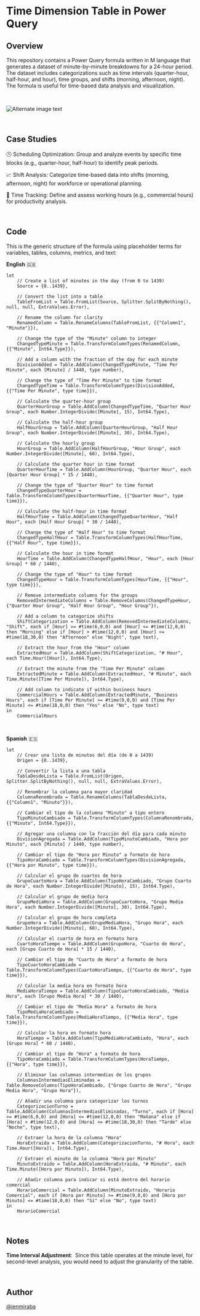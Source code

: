 # Time Dimension Table in Power Query


## Overview
This repository contains a Power Query formula written in M language that generates a dataset of minute-by-minute breakdowns for a 24-hour period. The dataset includes categorizations such as time intervals (quarter-hour, half-hour, and hour), time groups, and shifts (morning, afternoon, night). The formula is useful for time-based data analysis and visualization.

&nbsp;

![Alternate image text](./Pictures/9.png)  

&nbsp;

## Case Studies
🕒 Scheduling Optimization: Group and analyze events by specific time blocks (e.g., quarter-hour, half-hour) to identify peak periods.

📈 Shift Analysis: Categorize time-based data into shifts (morning, afternoon, night) for workforce or operational planning.

🔄 Time Tracking: Define and assess working hours (e.g., commercial hours) for productivity analysis.


&nbsp;
## Code

This is the generic structure of the formula using placeholder terms for variables, tables, columns, metrics, and text:

**English** 🇬🇧
&nbsp;
```
let
    // Create a list of minutes in the day (from 0 to 1439)
    Source = {0..1439},

    // Convert the list into a table
    TableFromList = Table.FromList(Source, Splitter.SplitByNothing(), null, null, ExtraValues.Error),

    // Rename the column for clarity
    RenamedColumn = Table.RenameColumns(TableFromList, {{"Column1", "Minute"}}),

    // Change the type of the "Minute" column to integer
    ChangedTypeMinute = Table.TransformColumnTypes(RenamedColumn, {{"Minute", Int64.Type}}),

    // Add a column with the fraction of the day for each minute
    DivisionAdded = Table.AddColumn(ChangedTypeMinute, "Time Per Minute", each [Minute] / 1440, type number),

    // Change the type of "Time Per Minute" to time format
    ChangedTypeTime = Table.TransformColumnTypes(DivisionAdded, {{"Time Per Minute", type time}}),

    // Calculate the quarter-hour group
    QuarterHourGroup = Table.AddColumn(ChangedTypeTime, "Quarter Hour Group", each Number.IntegerDivide([Minute], 15), Int64.Type),

    // Calculate the half-hour group
    HalfHourGroup = Table.AddColumn(QuarterHourGroup, "Half Hour Group", each Number.IntegerDivide([Minute], 30), Int64.Type),

    // Calculate the hourly group
    HourGroup = Table.AddColumn(HalfHourGroup, "Hour Group", each Number.IntegerDivide([Minute], 60), Int64.Type),

    // Calculate the quarter hour in time format
    QuarterHourTime = Table.AddColumn(HourGroup, "Quarter Hour", each [Quarter Hour Group] * 15 / 1440),

    // Change the type of "Quarter Hour" to time format
    ChangedTypeQuarterHour = Table.TransformColumnTypes(QuarterHourTime, {{"Quarter Hour", type time}}),

    // Calculate the half-hour in time format
    HalfHourTime = Table.AddColumn(ChangedTypeQuarterHour, "Half Hour", each [Half Hour Group] * 30 / 1440),

    // Change the type of "Half Hour" to time format
    ChangedTypeHalfHour = Table.TransformColumnTypes(HalfHourTime, {{"Half Hour", type time}}),

    // Calculate the hour in time format
    HourTime = Table.AddColumn(ChangedTypeHalfHour, "Hour", each [Hour Group] * 60 / 1440),

    // Change the type of "Hour" to time format
    ChangedTypeHour = Table.TransformColumnTypes(HourTime, {{"Hour", type time}}),

    // Remove intermediate columns for the groups
    RemovedIntermediateColumns = Table.RemoveColumns(ChangedTypeHour, {"Quarter Hour Group", "Half Hour Group", "Hour Group"}),

    // Add a column to categorize shifts
    ShiftCategorization = Table.AddColumn(RemovedIntermediateColumns, "Shift", each if [Hour] >= #time(6,0,0) and [Hour] <= #time(12,0,0) then "Morning" else if [Hour] > #time(12,0,0) and [Hour] <= #time(18,30,0) then "Afternoon" else "Night", type text),

    // Extract the hour from the "Hour" column
    ExtractedHour = Table.AddColumn(ShiftCategorization, "# Hour", each Time.Hour([Hour]), Int64.Type),

    // Extract the minute from the "Time Per Minute" column
    ExtractedMinute = Table.AddColumn(ExtractedHour, "# Minute", each Time.Minute([Time Per Minute]), Int64.Type),

    // Add column to indicate if within business hours
    CommercialHours = Table.AddColumn(ExtractedMinute, "Business Hours", each if [Time Per Minute] >= #time(9,0,0) and [Time Per Minute] <= #time(18,0,0) then "Yes" else "No", type text)
in
    CommercialHours

```
&nbsp;


**Spanish** 🇪🇸
```
let
    // Crear una lista de minutos del día (de 0 a 1439)
    Origen = {0..1439},

    // Convertir la lista a una tabla
    TablaDesdeLista = Table.FromList(Origen, Splitter.SplitByNothing(), null, null, ExtraValues.Error),

    // Renombrar la columna para mayor claridad
    ColumnaRenombrada = Table.RenameColumns(TablaDesdeLista, {{"Column1", "Minuto"}}),

    // Cambiar el tipo de la columna "Minuto" a tipo entero
    TipoMinutoCambiado = Table.TransformColumnTypes(ColumnaRenombrada, {{"Minuto", Int64.Type}}),

    // Agregar una columna con la fracción del día para cada minuto
    DivisionAgregada = Table.AddColumn(TipoMinutoCambiado, "Hora por Minuto", each [Minuto] / 1440, type number),

    // Cambiar el tipo de "Hora por Minuto" a formato de hora
    TipoHoraCambiado = Table.TransformColumnTypes(DivisionAgregada, {{"Hora por Minuto", type time}}),

    // Calcular el grupo de cuartos de hora
    GrupoCuartoHora = Table.AddColumn(TipoHoraCambiado, "Grupo Cuarto de Hora", each Number.IntegerDivide([Minuto], 15), Int64.Type),

    // Calcular el grupo de media hora
    GrupoMediaHora = Table.AddColumn(GrupoCuartoHora, "Grupo Media Hora", each Number.IntegerDivide([Minuto], 30), Int64.Type),

    // Calcular el grupo de hora completa
    GrupoHora = Table.AddColumn(GrupoMediaHora, "Grupo Hora", each Number.IntegerDivide([Minuto], 60), Int64.Type),

    // Calcular el cuarto de hora en formato hora
    CuartoHoraTiempo = Table.AddColumn(GrupoHora, "Cuarto de Hora", each [Grupo Cuarto de Hora] * 15 / 1440),

    // Cambiar el tipo de "Cuarto de Hora" a formato de hora
    TipoCuartoHoraCambiado = Table.TransformColumnTypes(CuartoHoraTiempo, {{"Cuarto de Hora", type time}}),

    // Calcular la media hora en formato hora
    MediaHoraTiempo = Table.AddColumn(TipoCuartoHoraCambiado, "Media Hora", each [Grupo Media Hora] * 30 / 1440),

    // Cambiar el tipo de "Media Hora" a formato de hora
    TipoMediaHoraCambiado = Table.TransformColumnTypes(MediaHoraTiempo, {{"Media Hora", type time}}),

    // Calcular la hora en formato hora
    HoraTiempo = Table.AddColumn(TipoMediaHoraCambiado, "Hora", each [Grupo Hora] * 60 / 1440),

    // Cambiar el tipo de "Hora" a formato de hora
    TipoHoraCambiado = Table.TransformColumnTypes(HoraTiempo, {{"Hora", type time}}),

    // Eliminar las columnas intermedias de los grupos
    ColumnasIntermediasEliminadas = Table.RemoveColumns(TipoHoraCambiado, {"Grupo Cuarto de Hora", "Grupo Media Hora", "Grupo Hora"}),

    // Añadir una columna para categorizar los turnos
    CategorizacionTurno = Table.AddColumn(ColumnasIntermediasEliminadas, "Turno", each if [Hora] >= #time(6,0,0) and [Hora] <= #time(12,0,0) then "Mañana" else if [Hora] > #time(12,0,0) and [Hora] <= #time(18,30,0) then "Tarde" else "Noche", type text),

    // Extraer la hora de la columna "Hora"
    HoraExtraida = Table.AddColumn(CategorizacionTurno, "# Hora", each Time.Hour([Hora]), Int64.Type),

    // Extraer el minuto de la columna "Hora por Minuto"
    MinutoExtraido = Table.AddColumn(HoraExtraida, "# Minuto", each Time.Minute([Hora por Minuto]), Int64.Type),

    // Añadir columna para indicar si está dentro del horario comercial
    HorarioComercial = Table.AddColumn(MinutoExtraido, "Horario Comercial", each if [Hora por Minuto] >= #time(9,0,0) and [Hora por Minuto] <= #time(18,0,0) then "Sí" else "No", type text)
in
    HorarioComercial

```
&nbsp;
## Notes

**Time Interval Adjustment**:&nbsp;
Since this table operates at the minute level, for second-level analysis, you would need to adjust the granularity of the table.

&nbsp;

## Author 
[@jenmiraba](https://github.com/jenmiraba)


